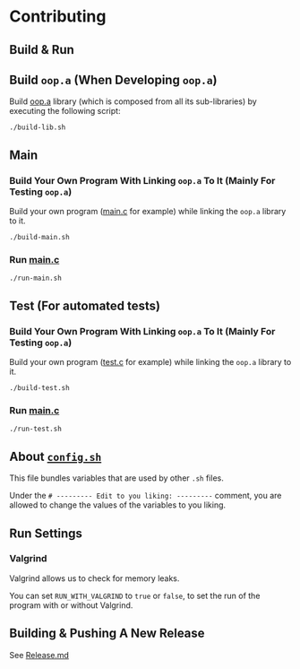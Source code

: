 
# Contributing

## Build & Run

## Build `oop.a` (When Developing `oop.a`)

Build [oop.a](src/lib/oop/oop.a) library (which is composed from all its sub-libraries)
by executing the following script:
```
./build-lib.sh
```

## Main

### Build Your Own Program With Linking `oop.a` To It (Mainly For Testing `oop.a`)

Build your own program ([main.c](src/main/main.c) for example) while linking the
`oop.a` library to it.
```
./build-main.sh
```

### Run [main.c](src/main/main.c)

```
./run-main.sh
```

## Test (For automated tests)

### Build Your Own Program With Linking `oop.a` To It (Mainly For Testing `oop.a`)

Build your own program ([test.c](src/test/main.c) for example) while linking the
`oop.a` library to it.
```
./build-test.sh
```

### Run [main.c](src/test/main.c)

```
./run-test.sh
```

## About [`config.sh`](config.sh)

This file bundles variables that are used by other `.sh` files.

Under the `# --------- Edit to you liking: ---------` comment, you are
allowed to change the values of the variables to you liking.

## Run Settings

### Valgrind

Valgrind allows us to check for memory leaks.

You can set `RUN_WITH_VALGRIND` to `true` or `false`, to set the run of the
program with or without Valgrind.

## Building & Pushing A New Release

See [Release.md](docs/Release.md)
